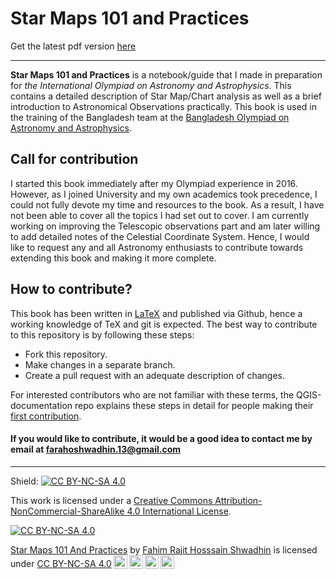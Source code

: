 # Star Maps 101 and Practices

Get the latest pdf version [here](StarMaps101.pdf)

---

**Star Maps 101 and Practices** is a notebook/guide that I made in preparation for *the International Olympiad on Astronomy and Astrophysics*. This contains a detailed description of Star Map/Chart analysis as well as a brief introduction to Astronomical Observations practically. This book is used in the training of the Bangladesh team at the [Bangladesh Olympiad on Astronomy and Astrophysics](https://bdoaa.org). 

## Call for contribution

I started this book immediately after my Olympiad experience in 2016. However, as I joined University and my own academics took precedence, I could not fully devote my time and resources to the book. As a result, I have not been able to cover all the topics I had set out to cover. I am currently working on improving the Telescopic observations part and am later willing to add detailed notes of the Celestial Coordinate System. Hence, I would like to request any and all Astronomy enthusiasts to contribute towards extending this book and making it more complete.

## How to contribute?

This book has been written in [LaTeX](https://www.latex-project.org/) and published via Github, hence a working knowledge of TeX and git is expected. The best way to contribute to this repository is by following these steps:

- Fork this repository.
- Make changes in a separate branch.
- Create a pull request with an adequate description of changes.

For interested contributors who are not familiar with these terms, the QGIS-documentation repo explains these steps in detail for people making their [first contribution](https://github.com/gitty-coder/QGIS-Documentation/blob/master/docs/documentation_guidelines/first_contribution.rst).

#### If you would like to contribute, it would be a good idea to contact me by email at farahoshwadhin.13@gmail.com
---

Shield: [![CC BY-NC-SA 4.0][cc-by-nc-sa-shield]][cc-by-nc-sa]

This work is licensed under a
[Creative Commons Attribution-NonCommercial-ShareAlike 4.0 International License][cc-by-nc-sa].

[![CC BY-NC-SA 4.0][cc-by-nc-sa-image]][cc-by-nc-sa]

[cc-by-nc-sa]: http://creativecommons.org/licenses/by-nc-sa/4.0/
[cc-by-nc-sa-image]: https://licensebuttons.net/l/by-nc-sa/4.0/88x31.png
[cc-by-nc-sa-shield]: https://img.shields.io/badge/License-CC%20BY--NC--SA%204.0-lightgrey.svg

 <p xmlns:cc="http://creativecommons.org/ns#" xmlns:dct="http://purl.org/dc/terms/"><a property="dct:title" rel="cc:attributionURL" href="https://github.com/Rajit13/Star-Maps-101-and-Practices">Star Maps 101 And Practices</a> by <a rel="cc:attributionURL dct:creator" property="cc:attributionName" href="https://github.com/Rajit13">Fahim Rajit Hosssain Shwadhin</a> is licensed under <a href="http://creativecommons.org/licenses/by-nc-sa/4.0/?ref=chooser-v1" target="_blank" rel="license noopener noreferrer" style="display:inline-block;">CC BY-NC-SA 4.0<img style="height:22px!important;margin-left:3px;vertical-align:text-bottom;" src="https://mirrors.creativecommons.org/presskit/icons/cc.svg?ref=chooser-v1"><img style="height:22px!important;margin-left:3px;vertical-align:text-bottom;" src="https://mirrors.creativecommons.org/presskit/icons/by.svg?ref=chooser-v1"><img style="height:22px!important;margin-left:3px;vertical-align:text-bottom;" src="https://mirrors.creativecommons.org/presskit/icons/nc.svg?ref=chooser-v1"><img style="height:22px!important;margin-left:3px;vertical-align:text-bottom;" src="https://mirrors.creativecommons.org/presskit/icons/sa.svg?ref=chooser-v1"></a></p> 
